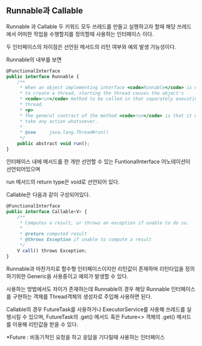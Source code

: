 ## Runnable과 Callable

Runnable 과 Callable 두 키워드 모두 쓰레드를 만들고 실행하고자 할때 해당 쓰레드에서 어떠한 작업을 수행할지를 정의할때 사용하는 인터페이스 이다.



두 인터페이스의 차이점은 선언된 메서드의 리턴 여부와 예외 발생 가능성이다.



Runnable의 내부를 보면

```jsx
@FunctionalInterface
public interface Runnable {
    /**
     * When an object implementing interface <code>Runnable</code> is used
     * to create a thread, starting the thread causes the object's
     * <code>run</code> method to be called in that separately executing
     * thread.
     * <p>
     * The general contract of the method <code>run</code> is that it may
     * take any action whatsoever.
     *
     * @see     java.lang.Thread#run()
     */
    public abstract void run();
}
```

인터페이스 내에 메서드를 한 개만 선언할 수 있는 FuntionalInterface 어노테이션이 선언되어있으며

run 메서드의 return type은 void로 선언되어 있다.



Callable은 다음과 같이 구성되어있다.

```jsx
@FunctionalInterface
public interface Callable<V> {
    /**
     * Computes a result, or throws an exception if unable to do so.
     *
     * @return computed result
     * @throws Exception if unable to compute a result
     */
    V call() throws Exception;
}
```

Runnable과 마찬가지로 함수형 인터페이스이지만 리턴값이 존재하며 리턴타입을 정의하기위한 Generic을 사용중이고 예외가 발생할 수 있다.



사용하는 방법에서도 차이가 존재하는데 Runnable의 경우 해당 Runnable 인터페이스를 구현하는 객체를 Thread객체의 생성자로 주입해 사용하면 된다.



Callable의 경우 FutureTask를 사용하거나 ExecutorService를 사용해 쓰레드를 실행시킬 수 있으며, FutureTask의 .get() 메서드 혹은 Future<> 객체의 .get() 메서드를 이용해 리턴값을 받을 수 있다.



*Future : 비동기적인 요청을 하고 응답을 기다릴때 사용하는 인터페이스